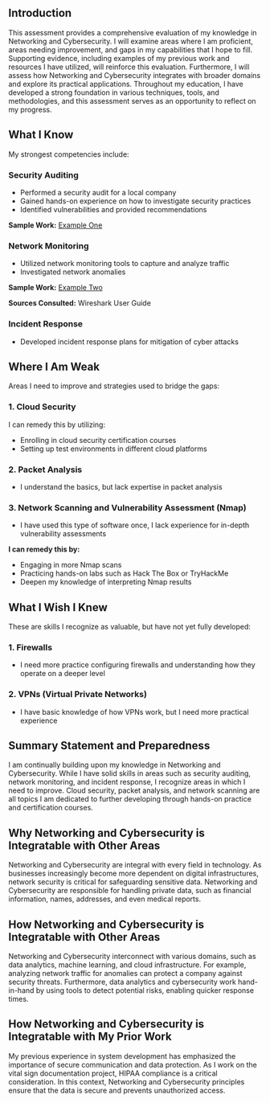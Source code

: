 ## Introduction
This assessment provides a comprehensive evaluation of my knowledge in Networking and Cybersecurity. I will examine areas where I am proficient, areas needing improvement, and gaps in my capabilities that I hope to fill. Supporting evidence, including examples of my previous work and resources I have utilized, will reinforce this evaluation. Furthermore, I will assess how Networking and Cybersecurity integrates with broader domains and explore its practical applications. Throughout my education, I have developed a strong foundation in various techniques, tools, and methodologies, and this assessment serves as an opportunity to reflect on my progress. 

## What I Know
My strongest competencies include:

### Security Auditing
* Performed a security audit for a local company
* Gained hands-on experience on how to investigate security practices
* Identified vulnerabilities and provided recommendations 

<b>Sample Work:</b> [Example One](OSRAuditPlan.docx)

### Network Monitoring
* Utilized network monitoring tools to capture and analyze traffic
* Investigated network anomalies

<b>Sample Work:</b> [Example Two](ResearchReport2.docx)

<b>Sources Consulted:</b> Wireshark User Guide

### Incident Response
* Developed incident response plans for mitigation of cyber attacks

## Where I Am Weak
Areas I need to improve and strategies used to bridge the gaps:

### 1. Cloud Security 
I can remedy this by utilizing: 
* Enrolling in cloud security certification courses
* Setting up test environments in different cloud platforms 

### 2. Packet Analysis
* I understand the basics, but lack expertise in packet analysis

### 3. Network Scanning and Vulnerability Assessment (Nmap)
* I have used this type of software once, I lack experience for in-depth vulnerability assessments
  
<b>I can remedy this by:</b>
* Engaging in more Nmap scans
* Practicing hands-on labs such as Hack The Box or TryHackMe
* Deepen my knowledge of interpreting Nmap results

## What I Wish I Knew 
These are skills I recognize as valuable, but have not yet fully developed:

### 1. Firewalls
* I need more practice configuring firewalls and understanding how they operate on a deeper level
 
### 2. VPNs (Virtual Private Networks)
* I have basic knowledge of how VPNs work, but I need more practical experience

## Summary Statement and Preparedness 
I am continually building upon my knowledge in Networking and Cybersecurity. While I have solid skills in areas such as security auditing, network monitoring, and incident response, I recognize areas in which I need to improve. Cloud security, packet analysis, and network scanning are all topics I am dedicated to further developing through hands-on practice and certification courses. 

## Why Networking and Cybersecurity is Integratable with Other Areas
Networking and Cybersecurity are integral with every field in technology. As businesses increasingly become more dependent on digital infrastructures, network security is critical for safeguarding sensitive data. Networking and Cybersecurity are responsible for handling private data, such as financial information, names, addresses, and even medical reports.

## How Networking and Cybersecurity is Integratable with Other Areas
Networking and Cybersecurity interconnect with various domains, such as data analytics, machine learning, and cloud infrastructure. For example, analyzing network traffic for anomalies can protect a company against security threats. Furthermore, data analytics and cybersecurity work hand-in-hand by using tools to detect potential risks, enabling quicker response times. 

## How Networking and Cybersecurity is Integratable with My Prior Work
My previous experience in system development has emphasized the importance of secure communication and data protection. As I work on the vital sign documentation project, HIPAA compliance is a critical consideration. In this context, Networking and Cybersecurity principles ensure that the data is secure and prevents unauthorized access. 
